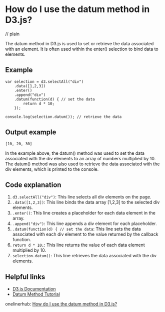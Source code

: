 # How do I use the datum method in D3.js?
// plain

The datum method in D3.js is used to set or retrieve the data associated with an element. It is often used within the enter() selection to bind data to elements.

## Example

```
var selection = d3.selectAll("div")
    .data([1,2,3])
    .enter()
    .append("div")
    .datum(function(d) { // set the data
        return d * 10;
    });

console.log(selection.datum()); // retrieve the data
```
## Output example

`[10, 20, 30]`

In the example above, the datum() method was used to set the data associated with the div elements to an array of numbers multiplied by 10. The datum() method was also used to retrieve the data associated with the div elements, which is printed to the console.

## Code explanation

1. `d3.selectAll("div")`: This line selects all div elements on the page.
2. `.data([1,2,3])`: This line binds the data array [1,2,3] to the selected div elements.
3. `.enter()`: This line creates a placeholder for each data element in the array.
4. `.append("div")`: This line appends a div element for each placeholder.
5. `.datum(function(d) { // set the data`: This line sets the data associated with each div element to the value returned by the callback function.
6. `return d * 10;`: This line returns the value of each data element multiplied by 10.
7. `selection.datum()`: This line retrieves the data associated with the div elements.

## Helpful links
- [D3.js Documentation](https://github.com/d3/d3/blob/master/API.md#selections-d3_selection)
- [Datum Method Tutorial](https://www.d3-graph-gallery.com/graph/custom_legend.html)

onelinerhub: [How do I use the datum method in D3.js?](https://onelinerhub.com/javascript-d3/how-do-i-use-the-datum-method-in-d--js)